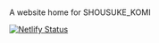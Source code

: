 # 
A website home for SHOUSUKE_KOMI




[![Netlify Status](https://api.netlify.com/api/v1/badges/1fdad910-bb9c-4e82-a555-6e1d896fb565/deploy-status)](https://app.netlify.com/sites/shousuke/deploys)
